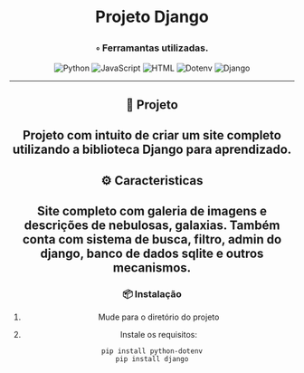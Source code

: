 <div align="center">
<h1 align="center">

<br> Projeto Django
</h1>
<h3>◦ Ferramantas utilizadas.</h3>

<p align="center">
<img src="https://img.shields.io/badge/Python-3776AB.svg?style&logo=Python&logoColor=white" alt="Python" />
<img src="https://img.shields.io/badge/JavaScript-red" alt="JavaScript" />
<img src="https://img.shields.io/badge/HTML-grey" alt="HTML" />
<img src="https://img.shields.io/badge/Dotenv-purple" alt="Dotenv"/>
<img src="https://img.shields.io/badge/DJANGO-Green" alt="Django" />

</p>

---

## 📍 Projeto

Projeto com intuito de criar um site completo utilizando a biblioteca Django para aprendizado.
---

## ⚙️ Caracteristicas

Site completo com galeria de imagens e descrições de nebulosas, galaxias. Também conta com sistema de busca, filtro, admin do django, banco de dados sqlite e outros mecanismos.
---

### 📦 Instalação

1. Mude para o diretório do projeto

2. Instale os requisitos:
```
pip install python-dotenv
pip install django
```

